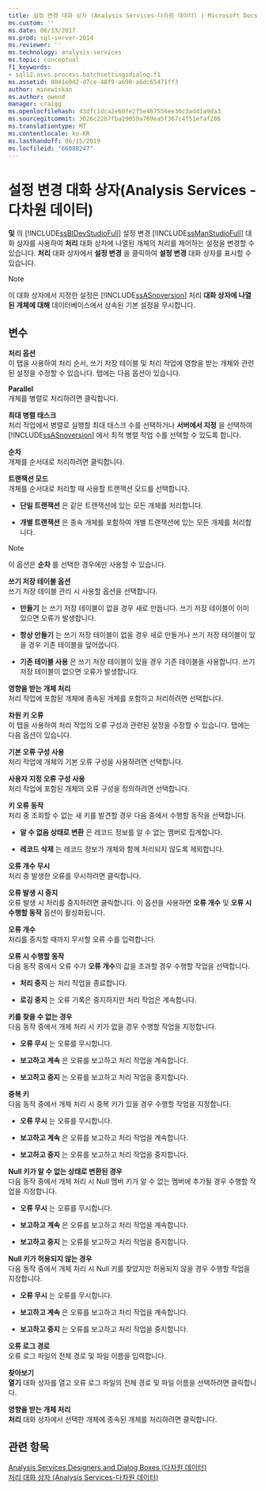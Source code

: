```yaml
---
title: 설정 변경 대화 상자 (Analysis Services-다차원 데이터) | Microsoft Docs
ms.custom: ''
ms.date: 06/13/2017
ms.prod: sql-server-2014
ms.reviewer: ''
ms.technology: analysis-services
ms.topic: conceptual
f1_keywords:
- sql12.asvs.process.batchsettingsdialog.f1
ms.assetid: 0041e042-d7ce-48f9-a690-a6dc65471ff3
author: minewiskan
ms.author: owend
manager: craigg
ms.openlocfilehash: 43dfc1dca2e60fe2f5e467556ee36c3add1a9da3
ms.sourcegitcommit: 3026c22b7fba19059a769ea5f367c4f51efaf286
ms.translationtype: MT
ms.contentlocale: ko-KR
ms.lasthandoff: 06/15/2019
ms.locfileid: "66088247"
---
```

# <a name="change-settings-dialog-box-analysis-services---multidimensional-data"></a>설정 변경 대화 상자(Analysis Services - 다차원 데이터)
  **및** 의 [!INCLUDE[ssBIDevStudioFull](../includes/ssbidevstudiofull-md.md)] 설정 변경 [!INCLUDE[ssManStudioFull](../includes/ssmanstudiofull-md.md)] 대화 상자를 사용하여 **처리** 대화 상자에 나열된 개체의 처리를 제어하는 설정을 변경할 수 있습니다. **처리** 대화 상자에서 **설정 변경** 을 클릭하여 **설정 변경** 대화 상자를 표시할 수 있습니다.  
  
> [!NOTE]  
>  이 대화 상자에서 지정한 설정은 [!INCLUDE[ssASnoversion](../includes/ssasnoversion-md.md)] 처리 **대화 상자에 나열된 개체에 대해** 데이터베이스에서 상속된 기본 설정을 무시합니다.  
  
## <a name="options"></a>변수  
 **처리 옵션**  
 이 탭을 사용하여 처리 순서, 쓰기 저장 테이블 및 처리 작업에 영향을 받는 개체와 관련된 설정을 수정할 수 있습니다. 탭에는 다음 옵션이 있습니다.  
  
 **Parallel**  
 개체를 병렬로 처리하려면 클릭합니다.  
  
 **최대 병렬 태스크**  
 처리 작업에서 병렬로 실행할 최대 태스크 수를 선택하거나 **서버에서 지정** 을 선택하여 [!INCLUDE[ssASnoversion](../includes/ssasnoversion-md.md)] 에서 최적 병렬 작업 수를 선택할 수 있도록 합니다.  
  
 **순차**  
 개체를 순서대로 처리하려면 클릭합니다.  
  
 **트랜잭션 모드**  
 개체를 순서대로 처리할 때 사용할 트랜잭션 모드를 선택합니다.  
  
-   **단일 트랜잭션** 은 같은 트랜잭션에 있는 모든 개체를 처리합니다.  
  
-   **개별 트랜잭션** 은 종속 개체를 포함하여 개별 트랜잭션에 있는 모든 개체를 처리합니다.  
  
> [!NOTE]  
>  이 옵션은 **순차** 를 선택한 경우에만 사용할 수 있습니다.  
  
 **쓰기 저장 테이블 옵션**  
 쓰기 저장 테이블 관리 시 사용할 옵션을 선택합니다.  
  
-   **만들기** 는 쓰기 저장 테이블이 없을 경우 새로 만듭니다. 쓰기 저장 테이블이 이미 있으면 오류가 발생합니다.  
  
-   **항상 만들기** 는 쓰기 저장 테이블이 없을 경우 새로 만들거나 쓰기 저장 테이블이 있을 경우 기존 테이블을 덮어씁니다.  
  
-   **기존 테이블 사용** 은 쓰기 저장 테이블이 있을 경우 기존 테이블을 사용합니다. 쓰기 저장 테이블이 없으면 오류가 발생합니다.  
  
 **영향을 받는 개체 처리**  
 처리 작업에 포함된 개체에 종속된 개체를 포함하고 처리하려면 선택합니다.  
  
 **차원 키 오류**  
 이 탭을 사용하여 처리 작업의 오류 구성과 관련된 설정을 수정할 수 있습니다. 탭에는 다음 옵션이 있습니다.  
  
 **기본 오류 구성 사용**  
 처리 작업에 개체의 기본 오류 구성을 사용하려면 선택합니다.  
  
 **사용자 지정 오류 구성 사용**  
 처리 작업에 포함된 개체의 오류 구성을 정의하려면 선택합니다.  
  
 **키 오류 동작**  
 처리 중 조회할 수 없는 새 키를 발견할 경우 다음 중에서 수행할 동작을 선택합니다.  
  
-   **알 수 없음 상태로 변환** 은 레코드 정보를 알 수 없는 멤버로 집계합니다.  
  
-   **레코드 삭제** 는 레코드 정보가 개체와 함께 처리되지 않도록 제외합니다.  
  
 **오류 개수 무시**  
 처리 중 발생한 오류를 무시하려면 클릭합니다.  
  
 **오류 발생 시 중지**  
 오류 발생 시 처리를 중지하려면 클릭합니다. 이 옵션을 사용하면 **오류 개수** 및 **오류 시 수행할 동작** 옵션이 활성화됩니다.  
  
 **오류 개수**  
 처리를 중지할 때까지 무시할 오류 수를 입력합니다.  
  
 **오류 시 수행할 동작**  
 다음 동작 중에서 오류 수가 **오류 개수**의 값을 초과할 경우 수행할 작업을 선택합니다.  
  
-   **처리 중지** 는 처리 작업을 종료합니다.  
  
-   **로깅 중지** 는 오류 기록은 중지하지만 처리 작업은 계속합니다.  
  
 **키를 찾을 수 없는 경우**  
 다음 동작 중에서 개체 처리 시 키가 없을 경우 수행할 작업을 지정합니다.  
  
-   **오류 무시** 는 오류를 무시합니다.  
  
-   **보고하고 계속** 은 오류를 보고하고 처리 작업을 계속합니다.  
  
-   **보고하고 중지** 는 오류를 보고하고 처리 작업을 중지합니다.  
  
 **중복 키**  
 다음 동작 중에서 개체 처리 시 중복 키가 있을 경우 수행할 작업을 지정합니다.  
  
-   **오류 무시** 는 오류를 무시합니다.  
  
-   **보고하고 계속** 은 오류를 보고하고 처리 작업을 계속합니다.  
  
-   **보고하고 중지** 는 오류를 보고하고 처리 작업을 중지합니다.  
  
 **Null 키가 알 수 없는 상태로 변환된 경우**  
 다음 동작 중에서 개체 처리 시 Null 멤버 키가 알 수 없는 멤버에 추가될 경우 수행할 작업을 지정합니다.  
  
-   **오류 무시** 는 오류를 무시합니다.  
  
-   **보고하고 계속** 은 오류를 보고하고 처리 작업을 계속합니다.  
  
-   **보고하고 중지** 는 오류를 보고하고 처리 작업을 중지합니다.  
  
 **Null 키가 허용되지 않는 경우**  
 다음 동작 중에서 개체 처리 시 Null 키를 찾았지만 허용되지 않을 경우 수행할 작업을 지정합니다.  
  
-   **오류 무시** 는 오류를 무시합니다.  
  
-   **보고하고 계속** 은 오류를 보고하고 처리 작업을 계속합니다.  
  
-   **보고하고 중지** 는 오류를 보고하고 처리 작업을 중지합니다.  
  
 **오류 로그 경로**  
 오류 로그 파일의 전체 경로 및 파일 이름을 입력합니다.  
  
 **찾아보기**  
 **열기** 대화 상자를 열고 오류 로그 파일의 전체 경로 및 파일 이름을 선택하려면 클릭합니다.  
  
 **영향을 받는 개체 처리**  
 **처리** 대화 상자에서 선택한 개체에 종속된 개체를 처리하려면 클릭합니다.  
  
## <a name="see-also"></a>관련 항목  
 [Analysis Services Designers and Dialog Boxes &#40;다차원 데이터&#41;](analysis-services-designers-and-dialog-boxes-multidimensional-data.md)   
 [처리 대화 상자 &#40;Analysis Services-다차원 데이터&#41;](process-dialog-box-analysis-services-multidimensional-data.md)  
  
  
